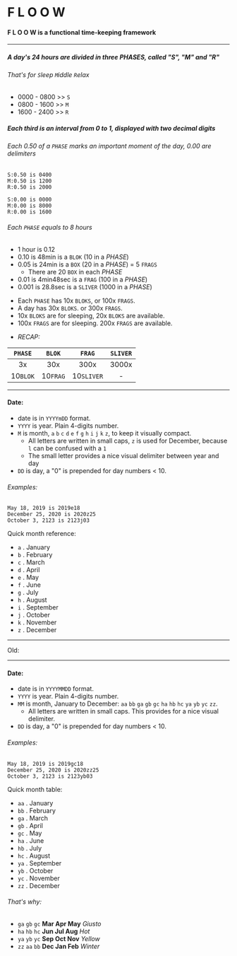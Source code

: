 # F L O O W
#### F L O O W is a functional time-keeping framework

----
##### A day's 24 hours are divided in three *PHASES*, called "S", "M" and "R"
###### That's for `S`leep `M`iddle `R`elax
* 0000 - 0800 >> `S`
* 0800 - 1600 >> `M`
* 1600 - 2400 >> `R`

##### Each third is an interval from 0 to 1, displayed with two decimal digits
###### Each 0.50 of a `PHASE` marks an important moment of the day, 0.00 are delimiters
~~~~
S:0.50 is 0400
M:0.50 is 1200
R:0.50 is 2000
~~~~
~~~~
S:0.00 is 0000
M:0.00 is 8000
R:0.00 is 1600
~~~~
###### Each `PHASE` equals to 8 hours

* 1 hour is 0.12
* 0.10 is 48min is a `BLOK` (10 in a _PHASE_)
* 0.05 is 24min is a `BOX` (20 in a _PHASE_) = 5 `FRAGS`
  - There are 20 `BOX` in each _PHASE_
* 0.01 is 4min48sec is a `FRAG` (100 in a _PHASE_)
* 0.001 is 28.8sec is a `SLIVER` (1000 in a _PHASE_)

- Each `PHASE` has 10x `BLOKS`, or 100x `FRAGS`.
- A day has 30x `BLOKS`. or 300x `FRAGS`.
- 10x `BLOKS` are for sleeping, 20x `BLOKS` are available.
- 100x `FRAGS` are for sleeping. 200x `FRAGS` are available.
* _RECAP:_

|`PHASE`|`BLOK`|`FRAG`|`SLIVER`|
|:-----:|:----:|:----:|:------:|
| 3x    | 30x  |300x  |3000x   |
|10`BLOK`|10`FRAG`|10`SLIVER`|-|

---
#### Date:
  * date is in `YYYYmDD` format.
  * `YYYY` is year. Plain 4-digits number.
  * `M` is month, `a` `b` `c` `d` `e` `f` `g` `h` `i` `j` `k` `z`, to keep it visually compact.
    - All letters are written in small caps, `z` is used for December, because `l` can be confused with a `1`
    - The small letter provides a nice visual delimiter between year and day
  * `DD` is day, a "0" is prepended for day numbers < 10.  

  ###### _Examples:_
  ~~~~
  May 18, 2019 is 2019e18
  December 25, 2020 is 2020z25
  October 3, 2123 is 2123j03
  ~~~~

  Quick month reference:
  * `a` . January
  * `b` . February
  * `c` . March
  * `d` . April
  * `e` . May
  * `f` . June
  * `g` . July
  * `h` . August
  * `i` . September
  * `j` . October
  * `k` . November
  * `z` . December
---
Old:

---

#### Date:
  * date is in `YYYYMMDD` format.
  * `YYYY` is year. Plain 4-digits number.
  * `MM` is month, January to December: `aa` `bb` `ga` `gb` `gc` `ha` `hb` `hc` `ya` `yb` `yc` `zz`.
    - All letters are written in small caps. This provides for a nice visual delimiter.
  * `DD` is day, a "0" is prepended for day numbers < 10.

  ###### _Examples:_
  ~~~~
  May 18, 2019 is 2019gc18
  December 25, 2020 is 2020zz25
  October 3, 2123 is 2123yb03
  ~~~~

Quick month table:
  * `aa` . January
  * `bb` . February
  * `ga` . March
  * `gb` . April
  * `gc` . May
  * `ha` . June
  * `hb` . July
  * `hc` . August
  * `ya` . September
  * `yb` . October
  * `yc` . November
  * `zz` . December

###### That's why:
  - `ga`  `gb`  `gc`  **Mar Apr May** _Giusto_
  - `ha`  `hb`  `hc`  **Jun Jul Aug** _Hot_
  - `ya`  `yb`  `yc`  **Sep Oct Nov** _Yellow_
  - `zz`  `aa`  `bb`  **Dec Jan Feb** _Winter_
